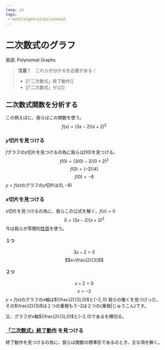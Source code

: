 ```yaml
---
lang: ja
tags:
 - math/algebra2/polynomial
---
```

# 二次数式のグラフ
英語: Polynomial Graphs

> **注意！**　これらが分かるを必要がある！
>  - [[「二次数式」終了動作]]
>  - [[「二次数式」ゼロ]]

## 二次数式関数を分析する
この例えばに、我らはこの関数を使う。
$$f(x)=(3x-2)(x+2)^2$$
### $y$切片を見つける
$f$グラフの$y$切片を見つけるの為に我らは$f(0)$を見つける。
$$
f(0)=(3(0)-2)(0+2)^2
$$
$$
f(0)=(-2)(4)
$$
$$
f(0)=-8
$$
$y=f(x)$のグラフの$y$切片は$(0,-8)$
### $x$切片を見つける
$x$切片を見つけるの為に、我らこの公式を解く、$f(x)=0$
$$
0=(3x-2)(x+2)^2
$$
今は我らが零積的[性質]()を使う。
#### １つ
$$3x-2=0$$
$$x=\frac{2}{3}$$
#### ２つ
$$x+2=0$$
$$x=-2$$
$y=f(x)$のグラフの$x$軸は$(\frac{2}{3},0)$と$(-2,0)$
我らの働くを見つけった、その$\frac{2}{3}$は１つの重根もう$-2$は２つの{重根|じゅうこん}です。

又、グラフが$x$軸$(\frac{2}{3},0)$と$(-2,0)$であるを横切る。

### [「二次数式」終了動作](「二次数式」終了動作.md) を見つける
終了動作を見つけるの為に、我らは関数の標準形であるのとき、主な項を解く。